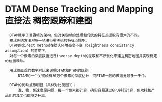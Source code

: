 # DTAM Dense Tracking and Mapping 直接法 稠密跟踪和建图

      DTAM继承了关键帧的架构，但对关键帧的处理和传统的特征点提取有很大的不同。
      相比传统方法对每一帧进行很稀疏的特征点提取，
      DTAM的direct method在默认环境亮度不变（brightness consistancy assumption）的前提下，
      对每一个像素的深度数据进行inverse depth的提取和不断优化来建立稠密地图并实现稳定的位置跟踪。

      用比较直观的数字对比来说明DTAM和PTAM的区别：
          DTAM的一个关键帧有30万个像素的深度估计，而PTAM一般的做法是最多一千个。

      DTAM的优缺点很明显（具体对比见图1）：
          准、稳，但速度是问题，每一个像素都计算，确实容易通过GPU并行计算，但功耗和产品化的难度也都随之升高。
